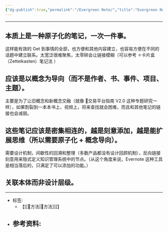 ```yaml
---
{"dg-publish":true,"permalink":"/Evergreen Note/","title":"Evergreen Note","tags":["📥"]}
---
```


---
## 本质上是一种原子化的笔记，一次一件事。
 这样能有效的 Get 到事情的全部，也方便和其他内容建立，也容易方便在不同的话题中建立联系。太宽泛很难聚焦，太零碎会让链接模糊（可以参考 ⚛️卡片盒（Zettelkasten）笔记法 ）
 
## 应该是以概念为导向（而不是作者、书、事件、项目、主题）。
主要是为了让旧概念和新概念交融（就像 🧮交易平台指南 V2.0 这种专题研究一样），如果割裂到一本本书上、视频上，将来查找就会困难，而且和其他笔记的链接也会减弱。

## 这些笔记应该是密集相连的，越是刻意添加，越是能扩展思维（所以需要原子化 + 概念导向）。

需要设计机制，间歇性的回溯和整理（多数产品都没有设计回顾机制），反向链接刻意用来隐式定义知识管理系统中的节点。（从这个角度来说，Evernote 这种工具是相当落后的，只满足了可以添加的功能。）

## 关联本体而非设计层级。

---

- 标签: 
	- 【[[🥇方法\|🥇方法]]]】
- 参考资料:
	- 